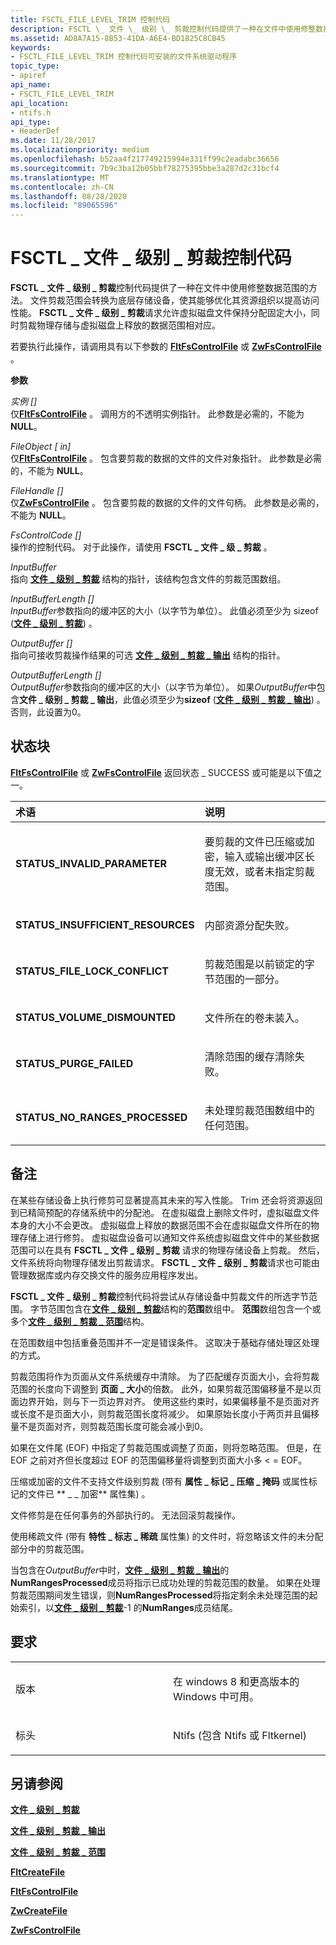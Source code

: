 ```yaml
---
title: FSCTL_FILE_LEVEL_TRIM 控制代码
description: FSCTL \_ 文件 \_ 级别 \_ 剪裁控制代码提供了一种在文件中使用修整数据范围的方法。
ms.assetid: AD8A7A15-8B53-41DA-A6E4-BD1825C8CB45
keywords:
- FSCTL_FILE_LEVEL_TRIM 控制代码可安装的文件系统驱动程序
topic_type:
- apiref
api_name:
- FSCTL_FILE_LEVEL_TRIM
api_location:
- ntifs.h
api_type:
- HeaderDef
ms.date: 11/28/2017
ms.localizationpriority: medium
ms.openlocfilehash: b52aa4f217749215994e331ff99c2eadabc36656
ms.sourcegitcommit: 7b9c3ba12b05bbf78275395bbe3a287d2c31bcf4
ms.translationtype: MT
ms.contentlocale: zh-CN
ms.lasthandoff: 08/28/2020
ms.locfileid: "89065596"
---
```

# <a name="fsctl_file_level_trim-control-code"></a>FSCTL \_ 文件 \_ 级别 \_ 剪裁控制代码


**FSCTL \_ 文件 \_ 级别 \_ 剪裁**控制代码提供了一种在文件中使用修整数据范围的方法。 文件剪裁范围会转换为底层存储设备，使其能够优化其资源组织以提高访问性能。 **FSCTL \_ 文件 \_ 级别 \_ 剪裁**请求允许虚拟磁盘文件保持分配固定大小，同时剪裁物理存储与虚拟磁盘上释放的数据范围相对应。

若要执行此操作，请调用具有以下参数的 [**FltFsControlFile**](/windows-hardware/drivers/ddi/fltkernel/nf-fltkernel-fltfscontrolfile) 或 [**ZwFsControlFile**](/previous-versions/ff566462(v=vs.85)) 。

**参数**

<a href="" id="instance--in-"></a>*实例 \[\]*  
仅[**FltFsControlFile**](/windows-hardware/drivers/ddi/fltkernel/nf-fltkernel-fltfscontrolfile) 。 调用方的不透明实例指针。 此参数是必需的，不能为 **NULL**。

<a href="" id="fileobject--in-"></a>*FileObject \[ in\]*  
仅[**FltFsControlFile**](/windows-hardware/drivers/ddi/fltkernel/nf-fltkernel-fltfscontrolfile) 。 包含要剪裁的数据的文件的文件对象指针。 此参数是必需的，不能为 **NULL**。

<a href="" id="filehandle--in-"></a>*FileHandle \[\]*  
仅[**ZwFsControlFile**](/previous-versions/ff566462(v=vs.85)) 。 包含要剪裁的数据的文件的文件句柄。 此参数是必需的，不能为 **NULL**。

<a href="" id="fscontrolcode--in-"></a>*FsControlCode \[\]*  
操作的控制代码。 对于此操作，请使用 **FSCTL \_ 文件 \_ 级 \_ 剪裁** 。

<a href="" id="inputbuffer"></a>*InputBuffer*  
指向 [**文件 \_ 级别 \_ 剪裁**](/windows-hardware/drivers/ddi/ntifs/ns-ntifs-_file_level_trim) 结构的指针，该结构包含文件的剪裁范围数组。

<a href="" id="inputbufferlength--in-"></a>*InputBufferLength \[\]*  
*InputBuffer*参数指向的缓冲区的大小（以字节为单位）。 此值必须至少为 sizeof ([**文件 \_ 级别 \_ 剪裁**](/windows-hardware/drivers/ddi/ntifs/ns-ntifs-_file_level_trim)) 。

<a href="" id="outputbuffer--out-"></a>*OutputBuffer \[\]*  
指向可接收剪裁操作结果的可选 [**文件 \_ 级别 \_ 剪裁 \_ 输出**](/windows-hardware/drivers/ddi/ntifs/ns-ntifs-_file_level_trim) 结构的指针。

<a href="" id="outputbufferlength--out-"></a>*OutputBufferLength \[\]*  
*OutputBuffer*参数指向的缓冲区的大小（以字节为单位）。 如果*OutputBuffer*中包含**文件 \_ 级别 \_ 剪裁 \_ 输出**，此值必须至少为**sizeof** ([**文件 \_ 级别 \_ 剪裁 \_ 输出**](/windows-hardware/drivers/ddi/ntifs/ns-ntifs-_file_level_trim)) 。 否则，此设置为0。

<a name="status-block"></a>状态块
------------

[**FltFsControlFile**](/windows-hardware/drivers/ddi/fltkernel/nf-fltkernel-fltfscontrolfile) 或 [**ZwFsControlFile**](/previous-versions/ff566462(v=vs.85)) 返回状态 \_ SUCCESS 或可能是以下值之一。

<table>
<colgroup>
<col width="50%" />
<col width="50%" />
</colgroup>
<thead>
<tr class="header">
<th align="left">术语</th>
<th align="left">说明</th>
</tr>
</thead>
<tbody>
<tr class="odd">
<td align="left"><p><strong>STATUS_INVALID_PARAMETER</strong></p></td>
<td align="left"><p>要剪裁的文件已压缩或加密，输入或输出缓冲区长度无效，或者未指定剪裁范围。</p></td>
</tr>
<tr class="even">
<td align="left"><p><strong>STATUS_INSUFFICIENT_RESOURCES</strong></p></td>
<td align="left"><p>内部资源分配失败。</p></td>
</tr>
<tr class="odd">
<td align="left"><p><strong>STATUS_FILE_LOCK_CONFLICT</strong></p></td>
<td align="left"><p>剪裁范围是以前锁定的字节范围的一部分。</p></td>
</tr>
<tr class="even">
<td align="left"><p><strong>STATUS_VOLUME_DISMOUNTED</strong></p></td>
<td align="left"><p>文件所在的卷未装入。</p></td>
</tr>
<tr class="odd">
<td align="left"><p><strong>STATUS_PURGE_FAILED</strong></p></td>
<td align="left"><p>清除范围的缓存清除失败。</p></td>
</tr>
<tr class="even">
<td align="left"><p><strong>STATUS_NO_RANGES_PROCESSED</strong></p></td>
<td align="left"><p>未处理剪裁范围数组中的任何范围。</p></td>
</tr>
</tbody>
</table>

 

<a name="remarks"></a>备注
-------

在某些存储设备上执行修剪可显著提高其未来的写入性能。 Trim 还会将资源返回到已精简预配的存储系统中的分配池。 在虚拟磁盘上删除文件时，虚拟磁盘文件本身的大小不会更改。 虚拟磁盘上释放的数据范围不会在虚拟磁盘文件所在的物理存储上进行修剪。 虚拟磁盘设备可以通知文件系统虚拟磁盘文件中的某些数据范围可以在具有 **FSCTL \_ 文件 \_ 级别 \_ 剪裁** 请求的物理存储设备上剪裁。 然后，文件系统将向物理存储发出剪裁请求。 **FSCTL \_ 文件 \_ 级别 \_ 剪裁**请求也可能由管理数据库或内存交换文件的服务应用程序发出。

**FSCTL \_ 文件 \_ 级别 \_ 剪裁**控制代码将尝试从存储设备中剪裁文件的所选字节范围。 字节范围包含在[**文件 \_ 级别 \_ 剪裁**](/windows-hardware/drivers/ddi/ntifs/ns-ntifs-_file_level_trim)结构的**范围**数组中。 **范围**数组包含一个或多个[**文件 \_ 级别 \_ 剪裁 \_ 范围**](/windows-hardware/drivers/ddi/ntifs/ns-ntifs-_file_level_trim_range)结构。

在范围数组中包括重叠范围并不一定是错误条件。 这取决于基础存储处理区处理的方式。

剪裁范围将作为页面从文件系统缓存中清除。 为了匹配缓存页面大小，会将剪裁范围的长度向下调整到 **页面 \_ 大小**的倍数。 此外，如果剪裁范围偏移量不是以页面边界开始，则与下一页边界对齐。 使用这些约束时，如果偏移量不是页面对齐或长度不是页面大小，则剪裁范围长度将减少。 如果原始长度小于两页并且偏移量不是页面对齐，则剪裁范围长度可能会减小到0。

如果在文件尾 (EOF) 中指定了剪裁范围或调整了页面，则将忽略范围。 但是，在 EOF 之前对齐但长度超过 EOF 的范围偏移量将调整到页面大小多 &lt; = EOF。

压缩或加密的文件不支持文件级别剪裁 (带有 **属性 \_ 标记 \_ 压缩 \_ 掩码** 或属性标记的文件已 ** \_ \_ 加密** 属性集) 。

文件修剪是在任何事务的外部执行的。 无法回滚剪裁操作。

使用稀疏文件 (带有 **特性 \_ 标志 \_ 稀疏** 属性集) 的文件时，将忽略该文件的未分配部分中的剪裁范围。

当包含在*OutputBuffer*中时，[**文件 \_ 级别 \_ 剪裁 \_ 输出**](/windows-hardware/drivers/ddi/ntifs/ns-ntifs-_file_level_trim_output)的**NumRangesProcessed**成员将指示已成功处理的剪裁范围的数量。 如果在处理剪裁范围期间发生错误，则**NumRangesProcessed**将指定剩余未处理范围的起始索引，以[**文件 \_ 级别 \_ 剪裁**](/windows-hardware/drivers/ddi/ntifs/ns-ntifs-_file_level_trim)-1 的**NumRanges**成员结尾。

<a name="requirements"></a>要求
------------

<table>
<colgroup>
<col width="50%" />
<col width="50%" />
</colgroup>
<tbody>
<tr class="odd">
<td align="left"><p>版本</p></td>
<td align="left"><p>在 windows 8 和更高版本的 Windows 中可用。</p></td>
</tr>
<tr class="even">
<td align="left"><p>标头</p></td>
<td align="left">Ntifs (包含 Ntifs 或 Fltkernel) </td>
</tr>
</tbody>
</table>

## <a name="see-also"></a>另请参阅


[**文件 \_ 级别 \_ 剪裁**](/windows-hardware/drivers/ddi/ntifs/ns-ntifs-_file_level_trim)

[**文件 \_ 级别 \_ 剪裁 \_ 输出**](/windows-hardware/drivers/ddi/ntifs/ns-ntifs-_file_level_trim_output)

[**文件 \_ 级别 \_ 剪裁 \_ 范围**](/windows-hardware/drivers/ddi/ntifs/ns-ntifs-_file_level_trim_range)

[**FltCreateFile**](/windows-hardware/drivers/ddi/fltkernel/nf-fltkernel-fltcreatefile)

[**FltFsControlFile**](/windows-hardware/drivers/ddi/fltkernel/nf-fltkernel-fltfscontrolfile)

[**ZwCreateFile**](/windows-hardware/drivers/ddi/ntifs/nf-ntifs-ntcreatefile)

[**ZwFsControlFile**](/previous-versions/ff566462(v=vs.85))

 

